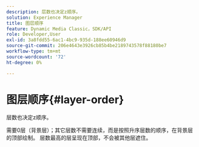 ```yaml
---
description: 层数也决定z顺序。
solution: Experience Manager
title: 图层顺序
feature: Dynamic Media Classic，SDK/API
role: Developer,User
exl-id: 3a8fdd55-6ac1-4bc9-935d-188ee60946d9
source-git-commit: 206e4643e3926cb85b4be2189743578f88180be7
workflow-type: tm+mt
source-wordcount: '72'
ht-degree: 0%

---
```


# 图层顺序{#layer-order}

层数也决定z顺序。

需要0层（背景层）；其它层数不需要连续，而是按照升序层数的顺序，在背景层的顶部绘制。 层数最高的层呈现在顶部，不会被其他层遮住。

